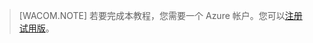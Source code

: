 ﻿
> [WACOM.NOTE]
> 若要完成本教程，您需要一个 Azure 帐户。您可以<a href="https://www.azure.cn/pricing/1rmb-trial/" target="_blank">注册试用版</a>。
<!--HONumber=41-->
